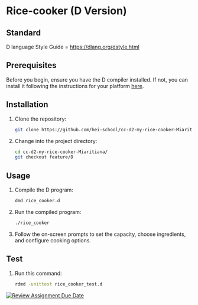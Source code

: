# Rice-cooker (D Version)
## Standard
D language Style Guide = https://dlang.org/dstyle.html

## Prerequisites

Before you begin, ensure you have the D compiler installed. If not, you can install it following the instructions for your platform [here](https://dlang.org/download.html).

## Installation

1. Clone the repository:

    ```bash
    git clone https://github.com/hei-school/cc-d2-my-rice-cooker-Miaritiana.git
    ```

2. Change into the project directory:

    ```bash
    cd cc-d2-my-rice-cooker-Miaritiana/
    git checkout feature/D
    ```

## Usage
1. Compile the D program:

    ```bash
    dmd rice_cooker.d 
    ```

2. Run the compiled program:

    ```bash
    ./rice_cooker
    ```

3. Follow the on-screen prompts to set the capacity, choose ingredients, and configure cooking options.

## Test
1. Run this command:

    ```bash
    rdmd -unittest rice_cooker_test.d
    ```

[![Review Assignment Due Date](https://classroom.github.com/assets/deadline-readme-button-24ddc0f5d75046c5622901739e7c5dd533143b0c8e959d652212380cedb1ea36.svg)](https://classroom.github.com/a/__xb4cFP)
